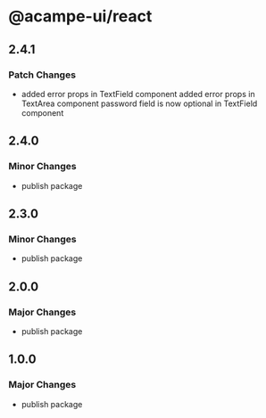 # @acampe-ui/react

## 2.4.1

### Patch Changes

- added error props in TextField component
  added error props in TextArea component
  password field is now optional in TextField component

## 2.4.0

### Minor Changes

- publish package

## 2.3.0

### Minor Changes

- publish package

## 2.0.0

### Major Changes

- publish package

## 1.0.0

### Major Changes

- publish package
